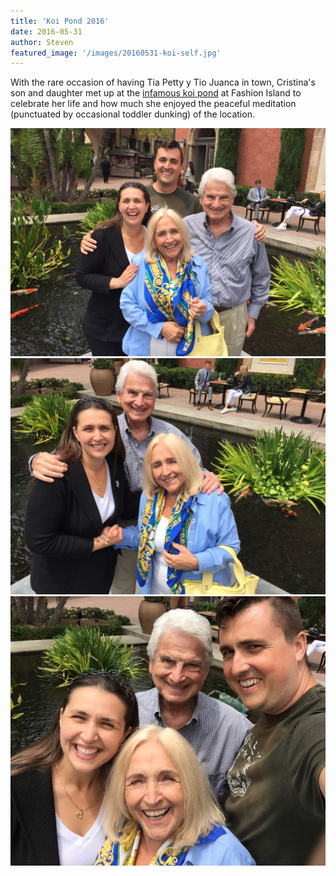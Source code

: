 ```yaml
---
title: 'Koi Pond 2016'
date: 2016-05-31 
author: Steven
featured_image: '/images/20160531-koi-self.jpg'
---
```



With the rare occasion of having Tia Petty y Tio Juanca in town, Cristina's son and daughter met up at the [infamous koi pond](/memorial/koi2016) at Fashion Island to celebrate her life and how much she enjoyed the peaceful meditation (punctuated by occasional toddler dunking) of the location.

<div class="gallery" data-columns="1">
	<img src="/images/20160531-koi-all.jpg">
	<img src="/images/20160531-koi-three.jpg">
	<img src="/images/20160531-koi-self.jpg">
</div>

